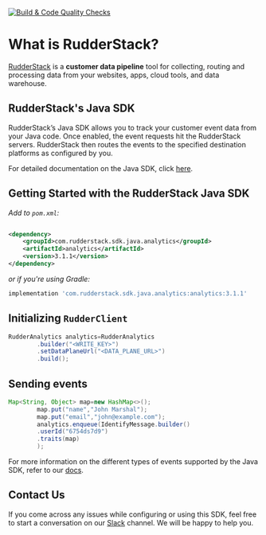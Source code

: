 [![Build & Code Quality Checks](https://github.com/rudderlabs/rudder-sdk-java/actions/workflows/build-and-quality-checks.yml/badge.svg?branch=ci%2FaddCIFeatures)](https://github.com/rudderlabs/rudder-sdk-java/actions/workflows/build-and-quality-checks.yml)

# What is RudderStack?

[RudderStack](https://rudderstack.com/) is a **customer data pipeline** tool for collecting, routing and processing data from
your websites, apps, cloud tools, and data warehouse.

## RudderStack's Java SDK

RudderStack’s Java SDK allows you to track your customer event data from your Java code. Once enabled, the event requests hit
the RudderStack servers. RudderStack then routes the events to the specified destination platforms as configured by you.

For detailed documentation on the Java SDK,
click [here](https://www.rudderstack.com/docs/sources/event-streams/sdks/rudderstack-java-sdk/).

## Getting Started with the RudderStack Java SDK

*Add to `pom.xml`:*

```xml

<dependency>
    <groupId>com.rudderstack.sdk.java.analytics</groupId>
    <artifactId>analytics</artifactId>
    <version>3.1.1</version>
</dependency>

```

*or if you're using Gradle:*

```bash
implementation 'com.rudderstack.sdk.java.analytics:analytics:3.1.1'
```

## Initializing ```RudderClient```

```java 
RudderAnalytics analytics=RudderAnalytics
        .builder("<WRITE_KEY>")
        .setDataPlaneUrl("<DATA_PLANE_URL>")
        .build();
```

## Sending events

```java
Map<String, Object> map=new HashMap<>();
        map.put("name","John Marshal");
        map.put("email","john@example.com");
        analytics.enqueue(IdentifyMessage.builder()
        .userId("6754ds7d9")
        .traits(map)
        );
```

For more information on the different types of events supported by the Java SDK, refer to
our [docs](https://www.rudderstack.com/docs/sources/event-streams/sdks/rudderstack-java-sdk/).

## Contact Us

If you come across any issues while configuring or using this SDK, feel free to start a conversation on
our [Slack](https://resources.rudderstack.com/join-rudderstack-slack) channel. We will be happy to help you.
